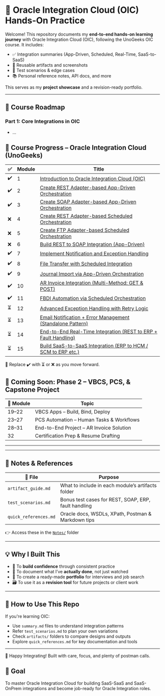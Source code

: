 # 🚀 Oracle Integration Cloud (OIC) Hands-On Practice

Welcome! This repository documents my **end-to-end hands-on learning journey** with Oracle Integration Cloud (OIC), following the UnoGeeks OIC course. It includes:

- ✅ Integration summaries (App-Driven, Scheduled, Real-Time, SaaS-to-SaaS)
- 📎 Reusable artifacts and screenshots
- 🧪 Test scenarios & edge cases
- 📚 Personal reference notes, API docs, and more

This serves as my **project showcase** and a revision-ready portfolio.

---
## 🚀 Course Roadmap

### Part 1: Core Integrations in OIC

- …
## 📘 Course Progress – Oracle Integration Cloud (UnoGeeks)

| ✅ | Module | Title                                                                 |
|----|--------|------------------------------------------------------------------------|
| ✔️ | 1      | [Introduction to Oracle Integration Cloud (OIC)](01_Intro_OIC/summary.md)                        |
| ✔️ | 2      | [Create REST Adapter-based App-Driven Orchestration](02_REST_AppDriven/summary.md)              |
| ✔️ | 3      | [Create SOAP Adapter-based App-Driven Orchestration](03_SOAP_AppDriven/summary.md)              |
| ❌ | 4      | [Create REST Adapter-based Scheduled Orchestration](04_REST_Scheduled/summary.md)               |
| ❌ | 5      | [Create FTP Adapter-based Scheduled Orchestration](05_FTP_Scheduled/summary.md)                 |
| ❌ | 6      | [Build REST to SOAP Integration (App-Driven)](06_REST_to_SOAP/summary.md)                       |
| ✔️ | 7      | [Implement Notification and Exception Handling](07_Exception_Handling/summary.md)              |
| ✔️ | 8      | [File Transfer with Scheduled Integration](08_File_Transfer/summary.md)                         |
| ✔️ | 9      | [Journal Import via App-Driven Orchestration](09_Journal_Import/summary.md)                     |
| ✔️ | 10     | [AR Invoice Integration (Multi-Method: GET & POST)](10_AR_Invoice_REST/summary.md)              |
| ✔️ | 11     | [FBDI Automation via Scheduled Orchestration](11_FBDI_Import/summary.md)                        |
| ⏳ | 12     | [Advanced Exception Handling with Retry Logic](12_Exception_Retry/summary.md)                   |
| ⏳ | 13     | [Email Notification + Error Management (Standalone Pattern)](13_Email_Standalone/summary.md)    |
| ⏳ | 14     | [End-to-End Real-Time Integration (REST to ERP + Fault Handling)](14_End_to_End_REST/summary.md)|
| ⏳ | 15     | [Build SaaS-to-SaaS Integration (ERP to HCM / SCM to ERP etc.)](15_SaaS_to_SaaS/summary.md)     |

 🔁 Replace ✔️ with ⏳ or ❌ as you move forward. 

## 🚧 Coming Soon: Phase 2 – VBCS, PCS, & Capstone Project

| 🚀 Module | Topic                                  |
|----------|-----------------------------------------|
| 19–22    | VBCS Apps – Build, Bind, Deploy         |
| 23–27    | PCS Automation – Human Tasks & Workflows|
| 28–31    | End-to-End Project – AR Invoice Solution|
| 32       | Certification Prep & Resume Drafting    |


---


---

## 🧠 Notes & References

| 📄 File               | Purpose                                                   |
|----------------------|-----------------------------------------------------------|
| `artifact_guide.md`   | What to include in each module’s artifacts folder        |
| `test_scenarios.md`   | Bonus test cases for REST, SOAP, ERP, fault handling     |
| `quick_references.md` | Oracle docs, WSDLs, XPath, Postman & Markdown tips       |

👉 Access these in the [`Notes/`](Notes/) folder

---

## 💡 Why I Built This

- 🔨 To **build confidence** through consistent practice  
- 🧪 To document what I’ve **actually done**, not just watched  
- 🎯 To create a ready-made **portfolio** for interviews and job search  
- 🗃️ To use it as a **revision tool** for future projects or client work  

---

## 🔄 How to Use This Repo

If you're learning OIC:
- Use `summary.md` files to understand integration patterns
- Refer `test_scenarios.md` to plan your own variations
- Check `artifacts/` folders to compare designs and outputs
- Explore `quick_references.md` for key documentation and tools

---

🧡 Happy Integrating! Built with care, focus, and plenty of postman calls.


## 🎯 Goal
To master Oracle Integration Cloud for building SaaS-SaaS and SaaS-OnPrem integrations and become job-ready for Oracle Integration roles.
